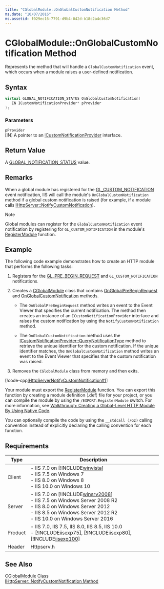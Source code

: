 ```yaml
---
title: "CGlobalModule::OnGlobalCustomNotification Method"
ms.date: "10/07/2016"
ms.assetid: f029ec16-7791-d9b4-042d-b18c2a4c36d7
---
```

# CGlobalModule::OnGlobalCustomNotification Method
Represents the method that will handle a `GlobalCustomNotification` event, which occurs when a module raises a user-defined notification.  
  
## Syntax  
  
```cpp  
virtual GLOBAL_NOTIFICATION_STATUS OnGlobalCustomNotification(  
   IN ICustomNotificationProvider* pProvider  
);  
```  
  
### Parameters  
 `pProvider`  
 [IN] A pointer to an [ICustomNotificationProvider](../../web-development-reference/native-code-api-reference/icustomnotificationprovider-interface.md) interface.  
  
## Return Value  
 A [GLOBAL_NOTIFICATION_STATUS](../../web-development-reference/native-code-api-reference/global-notification-status-enumeration.md) value.  
  
## Remarks  
 When a global module has registered for the [GL_CUSTOM_NOTIFICATION](../../web-development-reference/native-code-api-reference/request-processing-constants.md) event notification, IIS will call the module's `OnGlobalCustomNotification` method if a global custom notification is raised (for example, if a module calls [IHttpServer::NotifyCustomNotification](../../web-development-reference/native-code-api-reference/ihttpserver-notifycustomnotification-method.md)).  
  
> [!NOTE]
>  Global modules can register for the `GlobalCustomNotification` event notification by registering for `GL_CUSTOM_NOTIFICATION` in the module's [RegisterModule](../../web-development-reference/native-code-api-reference/pfn-registermodule-function.md) function.  
  
## Example  
 The following code example demonstrates how to create an HTTP module that performs the following tasks:  
  
1.  Registers for the [GL_PRE_BEGIN_REQUEST](../../web-development-reference/native-code-api-reference/request-processing-constants.md) and `GL_CUSTOM_NOTIFICATION` notifications.  
  
2.  Creates a [CGlobalModule](../../web-development-reference/native-code-api-reference/cglobalmodule-class.md) class that contains [OnGlobalPreBeginRequest](../../web-development-reference/native-code-api-reference/cglobalmodule-onglobalprebeginrequest-method.md) and [OnGlobalCustomNotification](../../web-development-reference/native-code-api-reference/cglobalmodule-onglobalcustomnotification-method.md) methods.  
  
    -   The `OnGlobalPreBeginRequest` method writes an event to the Event Viewer that specifies the current notification. The method then creates an instance of an `ICustomNotificationProvider` interface and raises the custom notification by using the `NotifyCustomNotification` method.  
  
    -   The `OnGlobalCustomNotification` method uses the [ICustomNotificationProvider::QueryNotificationType](../../web-development-reference/native-code-api-reference/icustomnotificationprovider-querynotificationtype-method.md) method to retrieve the unique identifier for the custom notification. If the unique identifier matches, the `OnGlobalCustomNotification` method writes an event to the Event Viewer that specifies that the custom notification was raised.  
  
3.  Removes the `CGlobalModule` class from memory and then exits.  
  
 [!code-cpp[IHttpServerNotifyCustomNotification#1](../../../samples/snippets/cpp/VS_Snippets_IIS/IIS7/IHttpServerNotifyCustomNotification/cpp/IHttpServerNotifyCustomNotification.cpp#1)]  
  
 Your module must export the [RegisterModule](../../web-development-reference/native-code-api-reference/pfn-registermodule-function.md) function. You can export this function by creating a module definition (.def) file for your project, or you can compile the module by using the `/EXPORT:RegisterModule` switch. For more information, see [Walkthrough: Creating a Global-Level HTTP Module By Using Native Code](../../web-development-reference/native-code-development-overview/walkthrough-creating-a-global-level-http-module-by-using-native-code.md).  
  
 You can optionally compile the code by using the `__stdcall (/Gz)` calling convention instead of explicitly declaring the calling convention for each function.  
  
## Requirements  
  
|Type|Description|  
|----------|-----------------|  
|Client|-   IIS 7.0 on [!INCLUDE[winvista](../../wmi-provider/includes/winvista-md.md)]<br />-   IIS 7.5 on Windows 7<br />-   IIS 8.0 on Windows 8<br />-   IIS 10.0 on Windows 10|  
|Server|-   IIS 7.0 on [!INCLUDE[winsrv2008](../../wmi-provider/includes/winsrv2008-md.md)]<br />-   IIS 7.5 on Windows Server 2008 R2<br />-   IIS 8.0 on Windows Server 2012<br />-   IIS 8.5 on Windows Server 2012 R2<br />-   IIS 10.0 on Windows Server 2016|  
|Product|-   IIS 7.0, IIS 7.5, IIS 8.0, IIS 8.5, IIS 10.0<br />-   [!INCLUDE[iisexp75](../../web-development-reference/native-code-api-reference/includes/iisexp75-md.md)], [!INCLUDE[iisexp80](../../web-development-reference/native-code-api-reference/includes/iisexp80-md.md)], [!INCLUDE[iisexp100](../../web-development-reference/native-code-api-reference/includes/iisexp100-md.md)]|  
|Header|Httpserv.h|  
  
## See Also  
 [CGlobalModule Class](../../web-development-reference/native-code-api-reference/cglobalmodule-class.md)   
 [IHttpServer::NotifyCustomNotification Method](../../web-development-reference/native-code-api-reference/ihttpserver-notifycustomnotification-method.md)